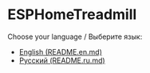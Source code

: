 # ESPHomeTreadmill

Choose your language / Выберите язык:

- [English (README.en.md)](README.en.md)
- [Русский (README.ru.md)](README.ru.md)
